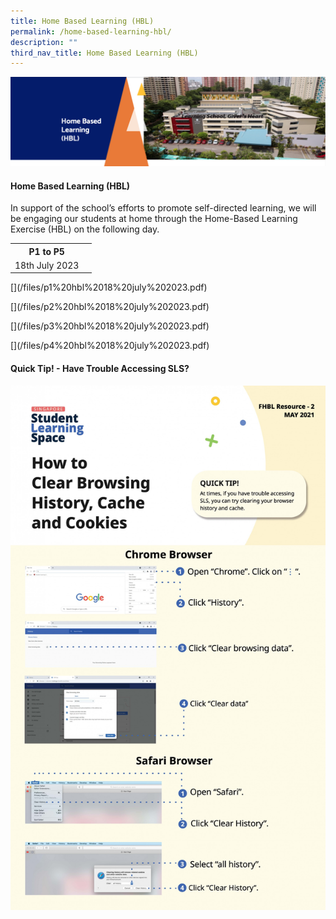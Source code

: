 ```yaml
---
title: Home Based Learning (HBL)
permalink: /home-based-learning-hbl/
description: ""
third_nav_title: Home Based Learning (HBL)
---
```

<img src="/images/HBL.png">
<h4><strong>Home Based Learning (HBL)</strong></h4>
<p>In support of the school’s efforts to promote self-directed learning, we will be engaging our students at home through the Home-Based Learning Exercise (HBL) on the following day.</p>
<p></p><table>
<tbody>
<tr>
<th style="text-align: center;">P1 to P5</th>
</tr><tr>
<td style="text-align: center;">18th July 2023</td><td style="text-align: center;"></td></tr>
</tbody>
</table>
[](/files/p1%20hbl%2018%20july%202023.pdf)
<p></p>[](/files/p2%20hbl%2018%20july%202023.pdf)
<p></p>[](/files/p3%20hbl%2018%20july%202023.pdf)
<p></p>[](/files/p4%20hbl%2018%20july%202023.pdf)
<h4><strong>Quick Tip! - Have Trouble Accessing SLS?</strong></h4>
<img src="/images/SLS.jpeg">